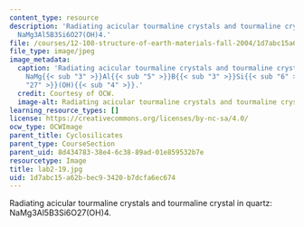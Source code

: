 ```yaml
---
content_type: resource
description: 'Radiating acicular tourmaline crystals and tourmaline crystal in quartz:
  NaMg3Al5B3Si6O27(OH)4.'
file: /courses/12-108-structure-of-earth-materials-fall-2004/1d7abc15a62bbec93420b7dcfa6ec674_lab2-19.jpg
file_type: image/jpeg
image_metadata:
  caption: 'Radiating acicular tourmaline crystals and tourmaline crystal in quartz:
    NaMg{{< sub "3" >}}Al{{< sub "5" >}}B{{< sub "3" >}}Si{{< sub "6" >}}O{{< sub
    "27" >}}(OH){{< sub "4" >}}.'
  credit: Courtesy of OCW.
  image-alt: Radiating acicular tourmaline crystals and tourmaline crystal in quartz.
learning_resource_types: []
license: https://creativecommons.org/licenses/by-nc-sa/4.0/
ocw_type: OCWImage
parent_title: Cyclosilicates
parent_type: CourseSection
parent_uid: 8d434783-38e4-6c38-89ad-01e859532b7e
resourcetype: Image
title: lab2-19.jpg
uid: 1d7abc15-a62b-bec9-3420-b7dcfa6ec674
---
```

Radiating acicular tourmaline crystals and tourmaline crystal in quartz: NaMg3Al5B3Si6O27(OH)4.